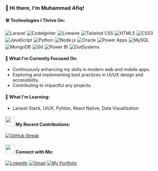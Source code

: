 <!--
**afiqtalib/afiqtalib** is a ✨ _special_ ✨ repository because its `README.md` (this file) appears on your GitHub profile.

Here are some ideas to get you started:

- 🔭 I’m currently working on ... dsv
- 🌱 I’m currently learning ... eve
- 👯 I’m looking to collaborate on ...
- 🤔 I’m looking for help with ...
- 💬 Ask me about ...
- 📫 How to reach me: ...
- 😄 Pronouns: ...
- ⚡ Fun fact: ...
-->

### 👋 Hi there, I'm Muhammad Afiq!

#### 🛠️ Technologies I Thrive On:

<div style="display: flex; flex-wrap: wrap; gap: 5px;">
  <img src="https://img.shields.io/badge/Laravel-FF2D20?style=for-the-badge&logo=laravel&logoColor=white" alt="Laravel">
  <img src="https://img.shields.io/badge/CodeIgniter-DD4814?style=for-the-badge&logo=codeigniter&logoColor=white" alt="CodeIgniter">
  <img src="https://img.shields.io/badge/Livewire-000000?style=for-the-badge&logo=livewire&logoColor=white" alt="Livewire">
  <img src="https://img.shields.io/badge/Tailwind_CSS-38B2AC?style=for-the-badge&logo=tailwind-css&logoColor=white" alt="Tailwind CSS">
  <img src="https://img.shields.io/badge/HTML5-E34F26?style=for-the-badge&logo=html5&logoColor=white" alt="HTML5">
  <img src="https://img.shields.io/badge/CSS3-1572B6?style=for-the-badge&logo=css3&logoColor=white" alt="CSS3">
  <img src="https://img.shields.io/badge/JavaScript-F7DF1E?style=for-the-badge&logo=javascript&logoColor=black" alt="JavaScript">
  <img src="https://img.shields.io/badge/Python-3776AB?style=for-the-badge&logo=python&logoColor=white" alt="Python">
  <img src="https://img.shields.io/badge/Node.js-339933?style=for-the-badge&logo=nodedotjs&logoColor=white" alt="Node.js">
  <img src="https://img.shields.io/badge/Oracle-F80000?style=for-the-badge&logo=oracle&logoColor=white" alt="Oracle">
  <img src="https://img.shields.io/badge/Power_Apps-742774?style=for-the-badge&logo=microsoft-power-apps&logoColor=white" alt="Power Apps">
  <img src="https://img.shields.io/badge/MySQL-4479A1?style=for-the-badge&logo=mysql&logoColor=white" alt="MySQL">
  <img src="https://img.shields.io/badge/MongoDB-47A248?style=for-the-badge&logo=mongodb&logoColor=white" alt="MongoDB">
  <img src="https://img.shields.io/badge/Git-F05032?style=for-the-badge&logo=git&logoColor=white" alt="Git">
  <img src="https://img.shields.io/badge/Power_BI-F2C80F?style=for-the-badge&logo=powerbi&logoColor=black" alt="Power BI">
  <img src="https://img.shields.io/badge/OutSystems-003868?style=for-the-badge&logo=outsystems&logoColor=white" alt="OutSystems">
</div>

#### 🔭 What I'm Currently Focused On:

* Continuously enhancing my skills in modern web and mobile apps.
* Exploring and implementing best practices in UI/UX design and accessibility.
* Contributing to impactful any projects.

#### 🌱 What I'm Learning:

* Laravel Stack, UIUX, Pyhton, React Native, Data Visualization

#### <img src="https://media.giphy.com/media/VgCDAzcKvsR6OMN4ji/giphy.gif" width="30"> My Recent Contributions:

[![GitHub Streak](https://streak-stats.demolab.com/?user=afiqtalib&theme=dark)](https://git.io/streak-stats)

#### <img src="https://media.giphy.com/media/m9i6rWvZnGatG/giphy.gif" width="30"> Connect with Me:

[![LinkedIn](https://img.shields.io/badge/Connect%20on%20LinkedIn-blue?style=for-the-badge&logo=linkedin&logoColor=white)](https://linkedin.com/in/afiqtalib)
[![Gmail](https://img.shields.io/badge/Email%20Me-red?style=for-the-badge&logo=gmail&logoColor=white)](mailto:afiqtalib2580@gmail.com)
[![My Portfolio](https://img.shields.io/badge/Visit%20My%20Portfolio-brightgreen?style=for-the-badge&logo=netlify&logoColor=white)](https://afiqtalib.github.io/portfolio)
